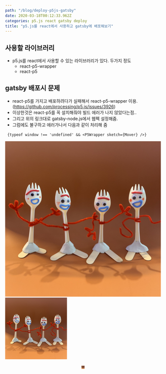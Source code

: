 ```yaml
---
path: "/blog/deploy-p5js-gatsby"
date: 2020-03-18T00:12:33.962Z
categories: p5.js react gatsby deploy
title: "p5.js를 react에서 사용하고 gatsby에 배포해보기"
---
```

## 사용할 라이브러리
- p5.js를 react에서 사용할 수 있는 라이브러리가 있다. 두가지 정도
  + react-p5-wrapper
  + react-p5

## gatsby 배포시 문제
- react-p5를 가지고 배포하려다가 실패해서 react-p5-wrapper 이용. (https://github.com/processing/p5.js/issues/3926)
- 이상한것은 react-p5를 꼭 설치해줘야 빌드 에러가 나지 않았다는점..
- 그리고 위의 링크대로 gatsby-node.js에서 웹펙 설정해줌.
- 그럼에도 불구하고 에러가나서 다음과 같이 처리해 줌
```
 {typeof window !== 'undefined' && <P5Wrapper sketch={Mover} />}
```

![forkyImageTest](../../../images/forky.png)
<img src="../../../images/forky.png" alt="forkyImageTest" width="200"/>

<center><img src="../../../images/forky.png" width="10" height="10" alt='forkyImageTest'></center>
